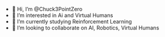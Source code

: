 - 👋 Hi, I’m @Chuck3PointZero
- 👀 I’m interested in Ai and Virtual Humans
- 🌱 I’m currently studying Reinforcement Learning
- 💞️ I’m looking to collaborate on AI, Robotics, Virtual Humans

<!---
Chuck3PointZero/Chuck3PointZero is a ✨ special ✨ repository because its `README.md` (this file) appears on your GitHub profile.
You can click the Preview link to take a look at your changes.
--->
